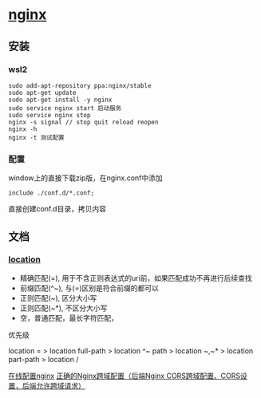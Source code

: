 # [nginx](https://nginx.org/en/)

## 安装

### wsl2

```shell
sudo add-apt-repository ppa:nginx/stable
sudo apt-get update
sudo apt-get install -y nginx
sudo service nginx start 启动服务
sudo service nginx stop
nginx -s signal // stop quit reload reopen
nginx -h
nginx -t 测试配置
```

### 配置

window上的直接下载zip版，在nginx.conf中添加
```shell
include ./conf.d/*.conf;
```
直接创建conf.d目录，拷贝内容


## 文档

### [location](https://nginx.org/en/docs/http/ngx_http_core_module.html#location)

- 精确匹配(=), 用于不含正则表达式的uri前，如果匹配成功不再进行后续查找
- 前缀匹配(^~), 与(=)区别是符合前缀的都可以
- 正则匹配(~), 区分大小写
- 正则匹配(~*), 不区分大小写
- 空，普通匹配，最长字符匹配，

优先级

location = > location full-path > location ^~ path > location ~,~* > location part-path > location /


[在线配置nginx](https://www.digitalocean.com/community/tools/nginx?global.app.lang=zhCN)
[正确的Nginx跨域配置（后端Nginx CORS跨域配置、CORS设置，后端允许跨域请求）](https://www.cnblogs.com/zhoading/p/15987927.html)
